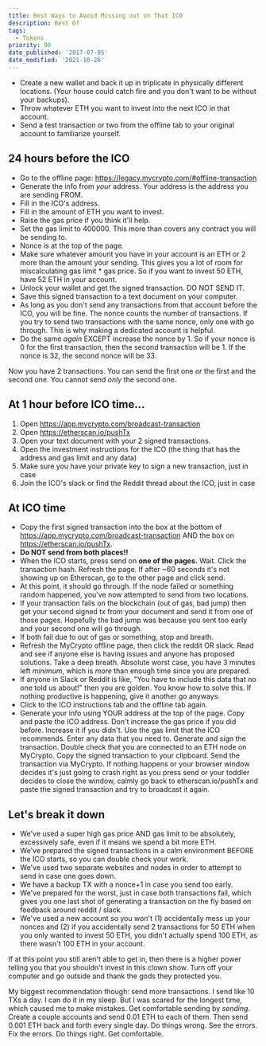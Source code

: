 ```yaml
---
title: Best Ways to Avoid Missing out on That ICO
description: Best Of
tags:
  - Tokens
priority: 90
date_published: '2017-07-05'
date_modified: '2021-10-26'
---
```


- Create a new wallet and back it up in triplicate in physically different locations. (Your house could catch fire and you don't want to be without your backups).
- Throw whatever ETH you want to invest into the next ICO in that account.
- Send a test transaction or two from the offline tab to your original account to familiarize yourself.

## 24 hours before the ICO

- Go to the offline page: <https://legacy.mycrypto.com/#offline-transaction>
- Generate the info from _your_ address. Your address is the address you are sending FROM.
- Fill in the ICO's address.
- Fill in the amount of ETH you want to invest.
- Raise the gas price if you think it'll help.
- Set the gas limit to 400000. This more than covers any contract you will be sending to.
- Nonce is at the top of the page.
- Make sure whatever amount you have in your account is an ETH or 2 more than the amount your sending. This gives you a lot of room for miscalculating gas limit \* gas price. So if you want to invest 50 ETH, have 52 ETH in your account.
- Unlock your wallet and get the signed transaction. DO NOT SEND IT.
- Save this signed transaction to a text document on your computer.
- As long as you don't send any transactions from that account before the ICO, you will be fine. The nonce counts the number of transactions. If you try to send two transactions with the same nonce, only one with go through. This is why making a dedicated account is helpful.
- Do the same _again_ EXCEPT increase the nonce by 1. So if your nonce is 0 for the first transaction, then the second transaction will be 1. If the nonce is 32, the second nonce will be 33.

Now you have 2 transactions. You can send the first one _or_ the first and the second one. You cannot send _only_ the second one.

## At 1 hour before ICO time...

1. Open <https://app.mycrypto.com/broadcast-transaction>
2. Open <https://etherscan.io/pushTx>
3. Open your text document with your 2 signed transactions.
4. Open the investment instructions for the ICO (the thing that has the address and gas limit and any data)
5. Make sure you have your private key to sign a new transaction, just in case
6. Join the ICO's slack or find the Reddit thread about the ICO, just in case

## At ICO time

- Copy the first signed transaction into the box at the bottom of <https://app.mycrypto.com/broadcast-transaction> AND the box on <https://etherscan.io/pushTx>.
- **Do NOT send from both places!!**
- When the ICO starts, press send on **one of the pages.** Wait. Click the transaction hash. Refresh the page. If after ~60 seconds it's not showing up on Etherscan, go to the other page and click send.
- At this point, it should go through. If the node failed or something random happened, you've now attempted to send from two locations.
- If your transaction fails on the blockchain (out of gas, bad jump) then get your second signed tx from your document and send it from one of those pages. Hopefully the bad jump was because you sent too early and your second one will go through.
- If both fail due to out of gas or something, stop and breath.
- Refresh the MyCrypto offline page, then click the reddit OR slack. Read and see if anyone else is having issues and anyone has proposed solutions. Take a deep breath. Absolute worst case, you have 3 minutes left _minimum_, which is _more_ than enough time since you are prepared.
- If anyone in Slack or Reddit is like, "You have to include this data that no one told us about!" then you are golden. You know how to solve this. If nothing productive is happening, give it another go anyways.
- Click to the ICO instructions tab and the offline tab again.
- Generate your info using YOUR address at the top of the page. Copy and paste the ICO address. Don't increase the gas price if you did before. Increase it if you didn't. Use the gas limit that the ICO recommends. Enter any data that you need to. Generate and sign the transaction. Double check that you are connected to an ETH node on MyCrypto. Copy the signed transaction to your clipboard. Send the transaction via MyCrypto. If nothing happens or your browser window decides it's just going to crash right as you press send or your toddler decides to close the window, calmly go back to etherscan.io/pushTx and paste the signed transaction and try to broadcast it again.

## Let's break it down

- We've used a super high gas price AND gas limit to be absolutely, excessively safe, even if it means we spend a bit more ETH.
- We've prepared the signed transactions in a calm environment BEFORE the ICO starts, so you can double check your work.
- We've used two separate websites and nodes in order to attempt to send in case one goes down.
- We have a backup TX with a nonce+1 in case you send too early.
- We've prepared for the worst, just in case both transactions fail, which gives you one last shot of generating a transaction on the fly based on feedback around reddit / slack.
- We've used a new account so you won't (1) accidentally mess up your nonces and (2) if you accidentally send 2 transactions for 50 ETH when you only wanted to invest 50 ETH, you didn't actually spend 100 ETH, as there wasn't 100 ETH in your account.

If at this point you still aren't able to get in, then there is a higher power telling you that you shouldn't invest in this clown show. Turn off your computer and go outside and thank the gods they protected you.

My biggest recommendation though: send more transactions. I send like 10 TXs a day. I can do it in my sleep. But I was scared for the longest time, which caused me to make mistakes. Get comfortable sending by _sending_. Create a couple accounts and send 0.01 ETH to each of them. Then send 0.001 ETH back and forth every single day. Do things wrong. See the errors. Fix the errors. Do things right. Get comfortable.
